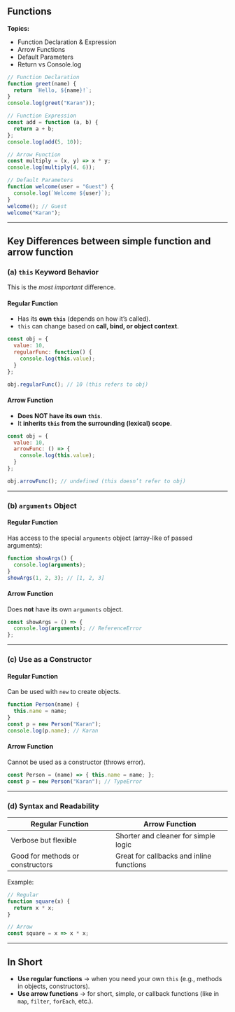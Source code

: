 
## **Functions**

**Topics:**

* Function Declaration & Expression
* Arrow Functions
* Default Parameters
* Return vs Console.log


```javascript
// Function Declaration
function greet(name) {
  return `Hello, ${name}!`;
}
console.log(greet("Karan"));

// Function Expression
const add = function (a, b) {
  return a + b;
};
console.log(add(5, 10));

// Arrow Function
const multiply = (x, y) => x * y;
console.log(multiply(4, 6));

// Default Parameters
function welcome(user = "Guest") {
  console.log(`Welcome ${user}`);
}
welcome(); // Guest
welcome("Karan");
```
--- 

## **Key Differences between simple function and arrow function**

### **(a) `this` Keyword Behavior**

This is the *most important* difference.

#### **Regular Function**

* Has its **own `this`** (depends on how it’s called).
* `this` can change based on **call, bind, or object context**.

```js
const obj = {
  value: 10,
  regularFunc: function() {
    console.log(this.value);
  }
};

obj.regularFunc(); // 10 (this refers to obj)
```

#### **Arrow Function**

* **Does NOT have its own `this`**.
* It **inherits `this` from the surrounding (lexical) scope**.

```js
const obj = {
  value: 10,
  arrowFunc: () => {
    console.log(this.value);
  }
};

obj.arrowFunc(); // undefined (this doesn’t refer to obj)
```

---

### **(b) `arguments` Object**

#### **Regular Function**

Has access to the special `arguments` object (array-like of passed arguments):

```js
function showArgs() {
  console.log(arguments);
}
showArgs(1, 2, 3); // [1, 2, 3]
```

#### **Arrow Function**

Does **not** have its own `arguments` object.

```js
const showArgs = () => {
  console.log(arguments); // ReferenceError
};
```

---

### **(c) Use as a Constructor**

#### **Regular Function**

Can be used with `new` to create objects.

```js
function Person(name) {
  this.name = name;
}
const p = new Person("Karan");
console.log(p.name); // Karan
```

#### **Arrow Function**

Cannot be used as a constructor (throws error).

```js
const Person = (name) => { this.name = name; };
const p = new Person("Karan"); // TypeError
```

---

### **(d) Syntax and Readability**

| Regular Function                 | Arrow Function                           |
| -------------------------------- | ---------------------------------------- |
| Verbose but flexible             | Shorter and cleaner for simple logic     |
| Good for methods or constructors | Great for callbacks and inline functions |

Example:

```js
// Regular
function square(x) {
  return x * x;
}

// Arrow
const square = x => x * x;
```
---

## **In Short**

* **Use regular functions** → when you need your own `this` (e.g., methods in objects, constructors).
* **Use arrow functions** → for short, simple, or callback functions (like in `map`, `filter`, `forEach`, etc.).

